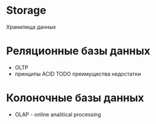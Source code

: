 # Storage
 Хранилища данных

# Реляционные базы данных 
- OLTP
- принципы ACID
TODO преимущества недостатки

# Колоночные базы данных
- OLAP - online analitical processing
